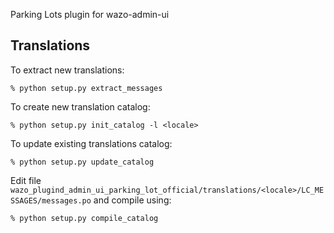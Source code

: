 Parking Lots plugin for wazo-admin-ui

Translations
------------

To extract new translations:

    % python setup.py extract_messages

To create new translation catalog:

    % python setup.py init_catalog -l <locale>

To update existing translations catalog:

    % python setup.py update_catalog

Edit file `wazo_plugind_admin_ui_parking_lot_official/translations/<locale>/LC_MESSAGES/messages.po` and compile
using:

    % python setup.py compile_catalog
